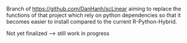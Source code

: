 Branch of https://github.com/DanHanh/scLinear aiming to replace the functions of that project which rely on python dependencies so that it becomes easier
to install compared to the current R-Python-Hybrid.

Not yet finalized --> still work in progress
